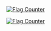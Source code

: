<a href="https://info.flagcounter.com/jtlp"><img src="https://s04.flagcounter.com/countxl/jtlp/bg_FFFFFF/txt_000000/border_CCCCCC/columns_2/maxflags_10/viewers_3/labels_1/pageviews_1/flags_0/percent_0/" alt="Flag Counter" border="0"></a>

[![Flag Counter](https://s04.flagcounter.com/countxl/jtlp/bg_FFFFFF/txt_000000/border_CCCCCC/columns_2/maxflags_10/viewers_3/labels_1/pageviews_1/flags_0/percent_0/)](https://info.flagcounter.com/jtlp)
